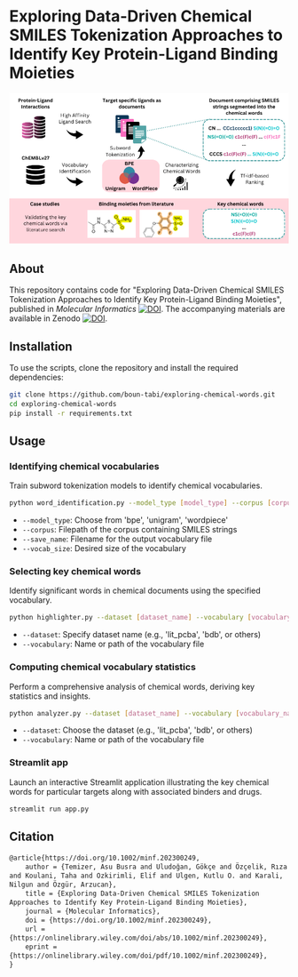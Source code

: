 # Exploring Data-Driven Chemical SMILES Tokenization Approaches to Identify Key Protein-Ligand Binding Moieties 

![](graphicalabstract.png)

## About
This repository contains code for "Exploring Data-Driven Chemical SMILES Tokenization Approaches to Identify Key Protein-Ligand Binding Moieties", published in _Molecular Informatics_ [![DOI](https://img.shields.io/badge/DOI-10.1002/minf.202300249-red)](https://doi.org/10.1002/minf.20230024). The accompanying materials are available in Zenodo [![DOI](https://zenodo.org/badge/DOI/10.5281/zenodo.10245264.svg)](https://doi.org/10.5281/zenodo.10245264).



## Installation
To use the scripts, clone the repository and install the required dependencies:

```bash
git clone https://github.com/boun-tabi/exploring-chemical-words.git
cd exploring-chemical-words
pip install -r requirements.txt
```

## Usage

### Identifying chemical vocabularies
Train subword tokenization models to identify chemical vocabularies.

```bash
python word_identification.py --model_type [model_type] --corpus [corpus_path] --save_name [save_name] --vocab_size [vocab_size]
```

* `--model_type`: Choose from 'bpe', 'unigram', 'wordpiece'
* `--corpus`: Filepath of the corpus containing SMILES strings
* `--save_name`: Filename for the output vocabulary file
* `--vocab_size`: Desired size of the vocabulary


### Selecting key chemical words
Identify significant words in chemical documents using the specified vocabulary.


```bash
python highlighter.py --dataset [dataset_name] --vocabulary [vocabulary_name]
```

* `--dataset`: Specify dataset name (e.g., 'lit_pcba', 'bdb', or others)
* `--vocabulary`: Name or path of the vocabulary file


### Computing chemical vocabulary statistics 
Perform a comprehensive analysis of chemical words, deriving key statistics and insights.

```bash
python analyzer.py --dataset [dataset_name] --vocabulary [vocabulary_name]
```
* `--dataset`: Choose the dataset (e.g., 'lit_pcba', 'bdb', or others)
* `--vocabulary`: Name or path of the vocabulary file


### Streamlit app
Launch an interactive Streamlit application illustrating the key chemical words for particular targets along with associated binders and drugs.
```bash
streamlit run app.py
```

## Citation

```
@article{https://doi.org/10.1002/minf.202300249,
    author = {Temizer, Asu Busra and Uludoğan, Gökçe and Özçelik, Rıza and Koulani, Taha and Ozkirimli, Elif and Ulgen, Kutlu O. and Karali, Nilgun and Özgür, Arzucan},
    title = {Exploring Data-Driven Chemical SMILES Tokenization Approaches to Identify Key Protein-Ligand Binding Moieties},
    journal = {Molecular Informatics},
    doi = {https://doi.org/10.1002/minf.202300249},
    url = {https://onlinelibrary.wiley.com/doi/abs/10.1002/minf.202300249},
    eprint = {https://onlinelibrary.wiley.com/doi/pdf/10.1002/minf.202300249},
}
```



